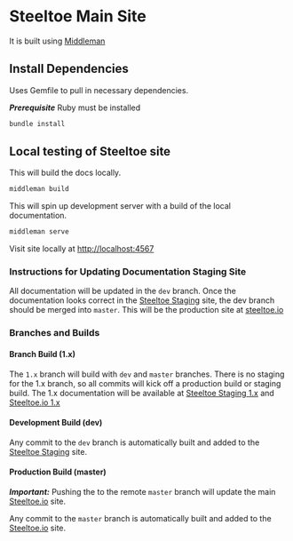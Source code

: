 # Steeltoe Main Site

It is built using [Middleman](https://middlemanapp.com/)

## Install Dependencies

Uses Gemfile to pull in necessary dependencies.

***Prerequisite*** Ruby must be installed

```bash
bundle install
```

## Local testing of Steeltoe site

This will build the docs locally.

```bash
middleman build
```

This will spin up development server with a build of the local documentation.

```bash
middleman serve
```

Visit site locally at [http://localhost:4567](http://localhost:4567)

### Instructions for Updating Documentation Staging Site

All documentation will be updated in the `dev` branch. Once the documentation looks correct in the [Steeltoe Staging](https://steeltoe-staging.cfapps.io/) site, the dev branch should be merged into `master`. This will be the production site at [steeltoe.io](https://steeltoe.io) 

### Branches and Builds

#### Branch Build (1.x)
The `1.x` branch will build with `dev` and `master` branches.  There is no staging for the 1.x branch, so all commits will kick off a production build or staging build. The 1.x documentation will be available at [Steeltoe Staging 1.x](https://steeltoe-staging.cfapps.io/1x) and [Steeltoe.io 1.x](https://steeltoe.io/1x)

#### Development Build (dev)
Any commit to the `dev` branch is automatically built and added to the [Steeltoe Staging](https://steeltoe-staging.cfapps.io/) site.

#### Production Build (master)
***Important:*** Pushing the to the remote `master` branch will update the main [Steeltoe.io](https://steeltoe.io/) site.

Any commit to the `master` branch is automatically built and added to the [Steeltoe.io](https://steeltoe.io/) site.
